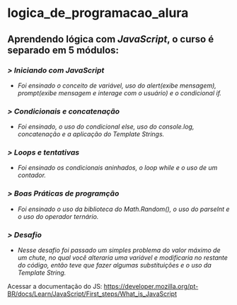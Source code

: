 # logica_de_programacao_alura
## Aprendendo lógica com *JavaScript*, o curso é separado em 5 módulos:
### *> Iniciando com JavaScript*
* _Foi ensinado o conceito de variável, uso do alert(exibe mensagem), prompt(exibe mensagem e interage com o usuário) e o condicional if._
### *> Condicionais e concatenação*
* _Foi ensinado, o uso do condicional else, uso do console.log, concatenação e a aplicação do Template Strings._
### *> Loops e tentativas*
* _Foi ensinado os condicionais aninhados, o loop while e o uso de um contador._
### *> Boas Práticas de programção*
* _Foi ensinado o uso da biblioteca do Math.Random(), o uso do parseInt e o uso do operador ternário._
### *> Desafio*
* _Nesse desafio foi passado um simples problema do valor máximo de um chute, no qual você alteraria uma variável e modificaria no restante do código, então teve que fazer algumas substituições e o uso da Template String._

Acessar a documentação do JS: https://developer.mozilla.org/pt-BR/docs/Learn/JavaScript/First_steps/What_is_JavaScript